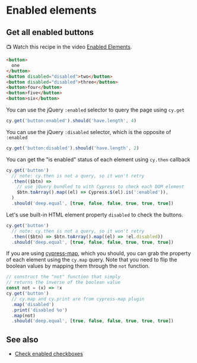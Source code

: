 # Enabled elements

## Get all enabled buttons

📺 Watch this recipe in the video [Enabled Elements](https://youtu.be/wouotQxvhA4).

<!-- fiddle Get all enabled buttons -->

```html
<button>
  one
</button>
<button disabled="disabled">two</button>
<button disabled="disabled">three</button>
<button>four</button>
<button>five</button>
<button>six</button>
```

You can use the jQuery `:enabled` selector to query the page using `cy.get`

```js
cy.get('button:enabled').should('have.length', 4)
```

You can use the jQuery `:disabled` selector, which is the opposite of `:enabled`

```js
cy.get('button:disabled').should('have.length', 2)
```

You can get the "is enabled" status of each element using `cy.then` callback

```js
cy.get('button')
  // note: cy.then is not a query, so it won't retry
  .then(($btn) =>
    // use jQuery bundled to with Cypress to check each DOM element
    $btn.toArray().map((el) => Cypress.$(el).is(':enabled')),
  )
  .should('deep.equal', [true, false, false, true, true, true])
```

Let's use built-in HTML element property `disabled` to check the buttons.

```js
cy.get('button')
  // note: cy.then is not a query, so it won't retry
  .then(($btn) => $btn.toArray().map((el) => !el.disabled))
  .should('deep.equal', [true, false, false, true, true, true])
```

If you are using [cypress-map](https://github.com/bahmutov/cypress-map), which you should, you can grab the property of each element using the `cy.map` query. Note that you need to flip the boolean values by mapping them through the `not` function.

```js
// construct the "not" function that simply
// returns the inverse of the boolean value
const not = (x) => !x
cy.get('button')
  // cy.map and cy.print are from cypress-map plugin
  .map('disabled')
  .print('disabled %o')
  .map(not)
  .should('deep.equal', [true, false, false, true, true, true])
```

<!-- fiddle-end -->

## See also

- [Check enabled checkboxes](./check-enabled-checkboxes.md)
